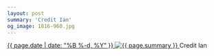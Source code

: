 ```yaml
---
layout: post
summary: 'Credit Ian'
og_image: 1816-960.jpg
---
```


<p>
 <time>
  <a href="/1816">
   {{ page.date | date: "%B %-d, %Y" }}
  </a>
 </time>
 <a href="/1816">
  <img alt="{{ page.summary }}" sizes="(min-width: 700px) 50vw, calc(100vw - 2rem)" src="{{ site.assets_url }}/1816-480.jpg" srcset="{{ site.assets_url }}/1816-240.jpg 240w, {{ site.assets_url }}/1816-480.jpg 480w, {{ site.assets_url }}/1816-720.jpg 720w, {{ site.assets_url }}/1816-960.jpg 960w"/>
 </a>
 <span>
  Credit Ian
 </span>
</p>
